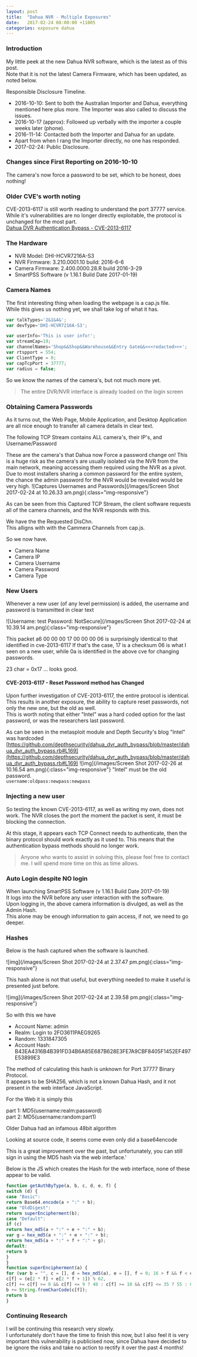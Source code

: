 ```yaml
---
layout: post
title:  "Dahua NVR - Multiple Exposures"
date:   2017-02-24 08:00:00 +11005
categories: exposure dahua
---
```


### Introduction

My little peek at the new Dahua NVR software, which is the latest as of this post.  
Note that it is not the latest Camera Firmware, which has been updated, as noted below.

Responsible Disclosure Timeline.  
- 2016-10-10: Sent to both the Australian Importer and Dahua, everything mentioned here plus more.  The Importer was also called to discuss the issues.
- 2016-10-17 (approx): Followed up verbally with the importer a couple weeks later (phone).
- 2016-11-14: Contacted both the Importer and Dahua for an update.
- Apart from when I rang the Importer directly, no one has responded.
- 2017-02-24: Public Disclosure.

### Changes since First Reporting on 2016-10-10

The camera's now force a password to be set, which to be honest, does nothing!

### Older CVE's worth noting

CVE-2013-6117 is still worth reading to understand the port 37777 service.  
While it's vulnerabilities are no longer directly exploitable, the protocol is unchanged for the most part.  
[Dahua DVR Authentication Bypass - CVE-2013-6117](https://depthsecurity.com/blog/dahua-dvr-authentication-bypass-cve-2013-6117)

### The Hardware

- NVR Model: DHI-HCVR7216A-S3
- NVR Firmware: 3.210.0001.10 build: 2016-6-6
- Camera Firmware: 2.400.0000.28.R build 2016-3-29
- SmartPSS Software (v 1.16.1 Build Date 2017-01-19)

### Camera Names

The first interesting thing when loading the webpage is a cap.js file.  
While this gives us nothing yet, we shall take log of what it has.

```js
var talkTypes='2&1&4&';
var devType='DHI-HCVR7216A-S3';

var userInfo='This is user info!';
var streamCap=19;
var channelNames='Shop&&Shop&&Warehouse&&Entry Gate&&<<<redacted>>>';
var rtspport = 554;
var ClientType = 0;
var capTcpPort = 37777;
var radius = false;
```

So we know the names of the camera's, but not much more yet.

> The entire DVR/NVR interface is already loaded on the login screen

### Obtaining Camera Passwords

As it turns out, the Web Page, Mobile Application, and Desktop Application are all nice enough to transfer all camera details in clear text.

The following TCP Stream contains ALL camera's, their IP's, and Username/Password

These are the camera's that Dahua now Force a password change on!
This is a huge risk as the camera's are usually isolated via the NVR from the main network, meaning accessing them required using the NVR as a pivot.
Due to most installers sharing a common password for the entire system, the chance the admin password for the NVR would be revealed would be very high.
![Captures Usernames and Passwords](/images/Screen Shot 2017-02-24 at 10.26.33 am.png){:class="img-responsive"}

As can be seen from this Captured TCP Stream, the client software requests all of the camera channels, and the NVR responds with this.

We have the the Requested DisChn.  
This alligns with with the Cammera Channels from cap.js.

So we now have.
- Camera Name
- Camera IP
- Camera Username
- Camera Password
- Camera Type

 
 
### New Users

Whenever a new user (of any level permission) is added, the username and password is transmitted in clear text

![Username: test   Password: NotSecure](/images/Screen Shot 2017-02-24 at 10.39.14 am.png){:class="img-responsive"}

This packet  a6 00 00 00 17 00 00 00 06 is surprisingly identical to that identified in cve-2013-6117
If that's the case, 17 is a checksum
06 is what I seen on a new user, while 0a is identified in the above cve for changing passwords.

23 char = 0x17 ... looks good.

#### CVE-2013-6117 - Reset Password method has Changed

Upon further investigation of  CVE-2013-6117, the entire protocol is identical.  This results in another exposure, the ability to capture reset passwords, not only the new one, but the old as well.  
This is worth noting that either "Intel" was a hard coded option for the last password, or was the researchers last password.

As can be seen in the metasploit module and Depth Security's blog "Intel" was hardcoded
[https://github.com/depthsecurity/dahua_dvr_auth_bypass/blob/master/dahua_dvr_auth_bypass.rb#L169](https://github.com/depthsecurity/dahua_dvr_auth_bypass/blob/master/dahua_dvr_auth_bypass.rb#L169)
![img](/images/Screen Shot 2017-02-26 at 10.16.54 am.png){:class="img-responsive"}
"Intel" must be the old password.  
`username:oldpass:newpass:newpass`

### Injecting a new user

So testing the known CVE-2013-6117, as well as writing my own, does not work.  The NVR closes the port the moment the packet is sent, it must be blocking the connection.

At this stage, it appears each TCP Connect needs to authenticate, then the binary protocol should work exactly as it used to.  This means that the authentication bypass methods should no longer work.

> Anyone who wants to assist in solving this, please feel free to contact me.
> I will spend more time on this as time allows.

### Auto Login despite NO login

When launching SmartPSS Software (v 1.16.1 Build Date 2017-01-19)  
It logs into the NVR before any user interaction with the software.  
Upon logging in, the above camera information is divulged, as well as the Admin Hash.  
This alone may be enough information to gain access, if not, we need to go deeper.


### Hashes

Below is the hash captured when the software is launched.

![img](/images/Screen Shot 2017-02-24 at 2.37.47 pm.png){:class="img-responsive"}

This hash alone is not that useful, but everything needed to make it useful is presented just before.

![img](/images/Screen Shot 2017-02-24 at 2.39.58 pm.png){:class="img-responsive"}

So with this we have
- Account Name: admin
- Realm: Login to 2FO3611PAEG9265
- Random: 1331847305
- Account Hash: B43EA4316B4B391FD34B6A85E687B628E3FE7A9CBF8405F1452EF497E53899E3

The method of calculating this hash is unknown for Port 37777 Binary Protocol.  
It appears to be SHA256, which is not a known Dahua Hash, and it not present in the web interface JavaScript.

For the Web it is simply this

part 1: MD5(username:realm:password)  
part 2: MD5(username:random:part1)

Older Dahua had an infamous 48bit algorithm

Looking at source code, it seems come even only did a base64encode

This is a great improvement over the past, but unfortunately, you can still sign in using the MD5 hash via the web interface.'

Below is the JS which creates the Hash for the web interface, none of these appear to be valid.

```js
function getAuthByType(a, b, c, d, e, f) {
switch (d) {
case "Basic":
return Base64.encode(a + ":" + b);
case "OldDigest":
return superEncipherment(b);
case "Default":
if (c)
return hex_md5(a + ":" + e + ":" + b);
var g = hex_md5(a + ":" + e + ":" + b);
return hex_md5(a + ":" + f + ":" + g);
default:
return b
}
}
function superEncipherment(a) {
for (var b = "", c = [], d = hex_md5(a), e = [], f = 0; 16 > f && f < d.length / 2; f++) e[f] = parseInt(d.slice(2 * f, 2 * f + 2), 16); for (var f = 0; 7 >= f; f++)
c[f] = (e[2 * f] + e[2 * f + 1]) % 62,
c[f] += c[f] >= 0 && c[f] <= 9 ? 48 : c[f] >= 10 && c[f] <= 35 ? 55 : 61,
b += String.fromCharCode(c[f]);
return b
}
```

### Continuing Research

I will be continuing this research very slowly.  
I unfortunately don't have the time to finish this now, but I also feel it is very important this vulnerability is publicised now, since Dahua have decided to be ignore the risks and take no action to rectify it over the past 4 months!